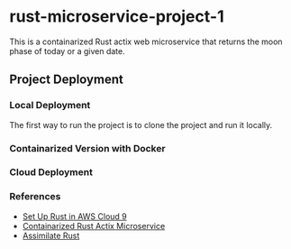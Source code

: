 # rust-microservice-project-1
This is a containarized Rust actix web microservice that returns the moon phase of today or a given date.



## Project Deployment

### Local Deployment
The first way to run the project is to clone the project and run it locally. 

### Containarized Version with Docker

### Cloud Deployment



### References

* [Set Up Rust in AWS Cloud 9](https://www.youtube.com/watch?v=R8JnZ4sY4ks)
* [Containarized Rust Actix Microservice](https://www.youtube.com/wat`ch?v=I3cEQ_7aD1A)
* [Assimilate Rust](https://www.youtube.com/watch?v=Im72N3or2FE)
